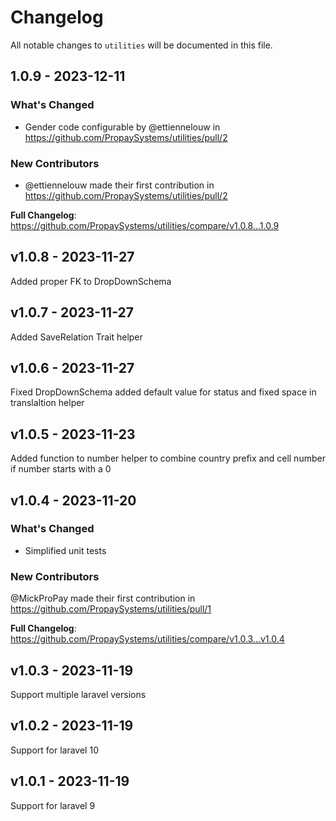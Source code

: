 # Changelog

All notable changes to `utilities` will be documented in this file.

## 1.0.9 - 2023-12-11

### What's Changed

* Gender code configurable by @ettiennelouw in https://github.com/PropaySystems/utilities/pull/2

### New Contributors

* @ettiennelouw made their first contribution in https://github.com/PropaySystems/utilities/pull/2

**Full Changelog**: https://github.com/PropaySystems/utilities/compare/v1.0.8...1.0.9

## v1.0.8 - 2023-11-27

Added proper FK to DropDownSchema

## v1.0.7 - 2023-11-27

Added SaveRelation Trait helper

## v1.0.6 - 2023-11-27

Fixed DropDownSchema added default value for status and fixed space in translaltion helper

## v1.0.5 - 2023-11-23

Added function to number helper to combine country prefix and cell number if number starts with a 0

## v1.0.4 - 2023-11-20

### What's Changed

- Simplified unit tests

### New Contributors

@MickProPay made their first contribution in https://github.com/PropaySystems/utilities/pull/1

**Full Changelog**: https://github.com/PropaySystems/utilities/compare/v1.0.3...v1.0.4

## v1.0.3 - 2023-11-19

Support multiple laravel versions

## v1.0.2 - 2023-11-19

Support for laravel 10

## v1.0.1 - 2023-11-19

Support for laravel 9
